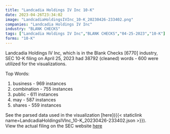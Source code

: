 ```yaml
---
title: "Landcadia Holdings IV Inc 10-K"
date: 2023-04-26T23:34:02
image: "LandcadiaHoldingsIVInc_10-K_20230426-233402.png"
companies: "Landcadia Holdings IV Inc"
industry: "BLANK CHECKS"
tags: ["Landcadia Holdings IV Inc","BLANK CHECKS","04-25-2023","10-K"]
forms: "10-K"
---
```

Landcadia Holdings IV Inc, which is in the Blank Checks [6770] industry, SEC 10-K filing on April 25, 2023 had 38792 (cleaned) words - 600 were utilized for the visualizations.

Top Words:
1. business - 969 instances
2. combination - 755 instances
3. public - 611 instances
4. may - 587 instances
5. shares - 559 instances


See the parsed data used in the visualization [here]({{< staticlink name=LandcadiaHoldingsIVInc_10-K_20230426-233402.json >}}).  
View the actual filing on the SEC website [here](https://www.sec.gov/Archives/edgar/data/1844642/0001410578-23-000780.txt)